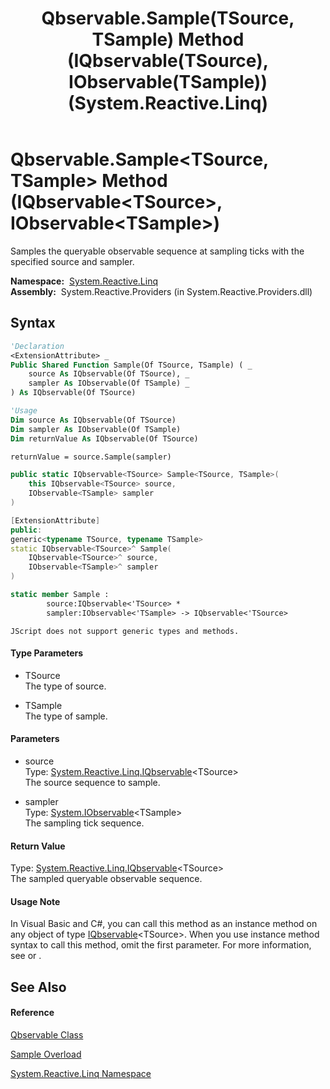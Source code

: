 ﻿---
title: Qbservable.Sample(TSource, TSample) Method (IQbservable(TSource), IObservable(TSample)) (System.Reactive.Linq)
TOCTitle: Sample(TSource, TSample) Method (IQbservable(TSource), IObservable(TSample))
ms:assetid: M:System.Reactive.Linq.Qbservable.Sample``2(System.Reactive.Linq.IQbservable{``0},System.IObservable{``1})
ms:mtpsurl: https://msdn.microsoft.com/en-us/library/Hh229543(v=VS.103)
ms:contentKeyID: 36068959
ms.date: 06/28/2011
mtps_version: v=VS.103
dev_langs:
- vb
- csharp
- c++
- fsharp
- jscript
---

# Qbservable.Sample\<TSource, TSample\> Method (IQbservable\<TSource\>, IObservable\<TSample\>)

Samples the queryable observable sequence at sampling ticks with the specified source and sampler.

**Namespace:**  [System.Reactive.Linq](hh211929\(v=vs.103\).md)  
**Assembly:**  System.Reactive.Providers (in System.Reactive.Providers.dll)

## Syntax

``` vb
'Declaration
<ExtensionAttribute> _
Public Shared Function Sample(Of TSource, TSample) ( _
    source As IQbservable(Of TSource), _
    sampler As IObservable(Of TSample) _
) As IQbservable(Of TSource)
```

``` vb
'Usage
Dim source As IQbservable(Of TSource)
Dim sampler As IObservable(Of TSample)
Dim returnValue As IQbservable(Of TSource)

returnValue = source.Sample(sampler)
```

``` csharp
public static IQbservable<TSource> Sample<TSource, TSample>(
    this IQbservable<TSource> source,
    IObservable<TSample> sampler
)
```

``` c++
[ExtensionAttribute]
public:
generic<typename TSource, typename TSample>
static IQbservable<TSource>^ Sample(
    IQbservable<TSource>^ source, 
    IObservable<TSample>^ sampler
)
```

``` fsharp
static member Sample : 
        source:IQbservable<'TSource> * 
        sampler:IObservable<'TSample> -> IQbservable<'TSource> 
```

``` jscript
JScript does not support generic types and methods.
```

#### Type Parameters

  - TSource  
    The type of source.

<!-- end list -->

  - TSample  
    The type of sample.

#### Parameters

  - source  
    Type: [System.Reactive.Linq.IQbservable](hh229328\(v=vs.103\).md)\<TSource\>  
    The source sequence to sample.  

<!-- end list -->

  - sampler  
    Type: [System.IObservable](https://msdn.microsoft.com/en-us/library/Dd990377)\<TSample\>  
    The sampling tick sequence.  

#### Return Value

Type: [System.Reactive.Linq.IQbservable](hh229328\(v=vs.103\).md)\<TSource\>  
The sampled queryable observable sequence.  

#### Usage Note

In Visual Basic and C\#, you can call this method as an instance method on any object of type [IQbservable](hh229328\(v=vs.103\).md)\<TSource\>. When you use instance method syntax to call this method, omit the first parameter. For more information, see [](https://msdn.microsoft.com/en-us/library/Bb384936) or [](https://msdn.microsoft.com/en-us/library/Bb383977).

## See Also

#### Reference

[Qbservable Class](hh211693\(v=vs.103\).md)

[Sample Overload](hh229445\(v=vs.103\).md)

[System.Reactive.Linq Namespace](hh211929\(v=vs.103\).md)

